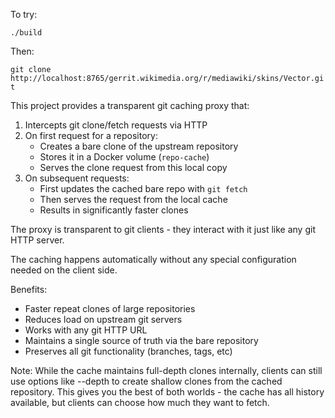 To try:

`./build`

Then:

`git clone http://localhost:8765/gerrit.wikimedia.org/r/mediawiki/skins/Vector.git`

This project provides a transparent git caching proxy that:

1. Intercepts git clone/fetch requests via HTTP
2. On first request for a repository:
   - Creates a bare clone of the upstream repository
   - Stores it in a Docker volume (`repo-cache`)
   - Serves the clone request from this local copy
3. On subsequent requests:
   - First updates the cached bare repo with `git fetch`
   - Then serves the request from the local cache
   - Results in significantly faster clones

The proxy is transparent to git clients - they interact with it just like any git HTTP server.

The caching happens automatically without any special configuration needed on the client side.

Benefits:
- Faster repeat clones of large repositories
- Reduces load on upstream git servers
- Works with any git HTTP URL
- Maintains a single source of truth via the bare repository
- Preserves all git functionality (branches, tags, etc)

Note: While the cache maintains full-depth clones internally, clients can still use options like --depth to create shallow clones from the cached repository. This gives you the best of both worlds - the cache has all history available, but clients can choose how much they want to fetch.